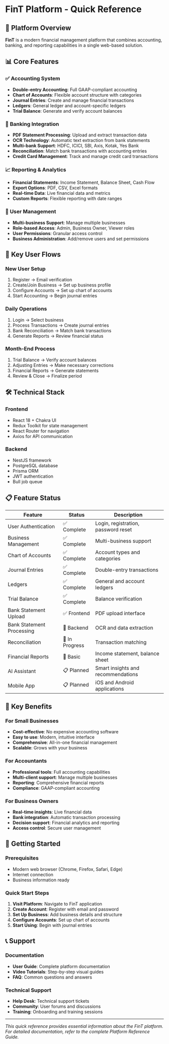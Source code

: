 # FinT Platform - Quick Reference

## 🚀 Platform Overview
**FinT** is a modern financial management platform that combines accounting, banking, and reporting capabilities in a single web-based solution.

## 📊 Core Features

### ✅ **Accounting System**
- **Double-entry Accounting**: Full GAAP-compliant accounting
- **Chart of Accounts**: Flexible account structure with categories
- **Journal Entries**: Create and manage financial transactions
- **Ledgers**: General ledger and account-specific ledgers
- **Trial Balance**: Generate and verify account balances

### 🏦 **Banking Integration**
- **PDF Statement Processing**: Upload and extract transaction data
- **OCR Technology**: Automatic text extraction from bank statements
- **Multi-bank Support**: HDFC, ICICI, SBI, Axis, Kotak, Yes Bank
- **Reconciliation**: Match bank transactions with accounting entries
- **Credit Card Management**: Track and manage credit card transactions

### 📈 **Reporting & Analytics**
- **Financial Statements**: Income Statement, Balance Sheet, Cash Flow
- **Export Options**: PDF, CSV, Excel formats
- **Real-time Data**: Live financial data and metrics
- **Custom Reports**: Flexible reporting with date ranges

### 👥 **User Management**
- **Multi-business Support**: Manage multiple businesses
- **Role-based Access**: Admin, Business Owner, Viewer roles
- **User Permissions**: Granular access control
- **Business Administration**: Add/remove users and set permissions

## 🔄 Key User Flows

### **New User Setup**
1. Register → Email verification
2. Create/Join Business → Set up business profile
3. Configure Accounts → Set up chart of accounts
4. Start Accounting → Begin journal entries

### **Daily Operations**
1. Login → Select business
2. Process Transactions → Create journal entries
3. Bank Reconciliation → Match bank transactions
4. Generate Reports → Review financial status

### **Month-End Process**
1. Trial Balance → Verify account balances
2. Adjusting Entries → Make necessary corrections
3. Financial Reports → Generate statements
4. Review & Close → Finalize period

## 🛠 Technical Stack

### **Frontend**
- React 18 + Chakra UI
- Redux Toolkit for state management
- React Router for navigation
- Axios for API communication

### **Backend**
- NestJS framework
- PostgreSQL database
- Prisma ORM
- JWT authentication
- Bull job queue

## 📋 Feature Status

| Feature | Status | Description |
|---------|--------|-------------|
| User Authentication | ✅ Complete | Login, registration, password reset |
| Business Management | ✅ Complete | Multi-business support |
| Chart of Accounts | ✅ Complete | Account types and categories |
| Journal Entries | ✅ Complete | Double-entry transactions |
| Ledgers | ✅ Complete | General and account ledgers |
| Trial Balance | ✅ Complete | Balance verification |
| Bank Statement Upload | ✅ Frontend | PDF upload interface |
| Bank Statement Processing | 🚧 Backend | OCR and data extraction |
| Reconciliation | 🚧 In Progress | Transaction matching |
| Financial Reports | 🚧 Basic | Income statement, balance sheet |
| AI Assistant | 📋 Planned | Smart insights and recommendations |
| Mobile App | 📋 Planned | iOS and Android applications |

## 🎯 Key Benefits

### **For Small Businesses**
- **Cost-effective**: No expensive accounting software
- **Easy to use**: Modern, intuitive interface
- **Comprehensive**: All-in-one financial management
- **Scalable**: Grows with your business

### **For Accountants**
- **Professional tools**: Full accounting capabilities
- **Multi-client support**: Manage multiple businesses
- **Reporting**: Comprehensive financial reports
- **Compliance**: GAAP-compliant accounting

### **For Business Owners**
- **Real-time insights**: Live financial data
- **Bank integration**: Automatic transaction processing
- **Decision support**: Financial analytics and reporting
- **Access control**: Secure user management

## 🔧 Getting Started

### **Prerequisites**
- Modern web browser (Chrome, Firefox, Safari, Edge)
- Internet connection
- Business information ready

### **Quick Start Steps**
1. **Visit Platform**: Navigate to FinT application
2. **Create Account**: Register with email and password
3. **Set Up Business**: Add business details and structure
4. **Configure Accounts**: Set up chart of accounts
5. **Start Using**: Begin with journal entries

## 📞 Support

### **Documentation**
- **User Guide**: Complete platform documentation
- **Video Tutorials**: Step-by-step visual guides
- **FAQ**: Common questions and answers

### **Technical Support**
- **Help Desk**: Technical support tickets
- **Community**: User forums and discussions
- **Training**: Onboarding and training sessions

---

*This quick reference provides essential information about the FinT platform. For detailed documentation, refer to the complete Platform Reference Guide.* 